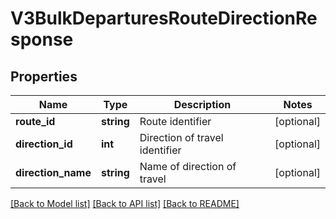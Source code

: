 # V3BulkDeparturesRouteDirectionResponse

## Properties
Name | Type | Description | Notes
------------ | ------------- | ------------- | -------------
**route_id** | **string** | Route identifier | [optional] 
**direction_id** | **int** | Direction of travel identifier | [optional] 
**direction_name** | **string** | Name of direction of travel | [optional] 

[[Back to Model list]](../../README.md#documentation-for-models) [[Back to API list]](../../README.md#documentation-for-api-endpoints) [[Back to README]](../../README.md)

